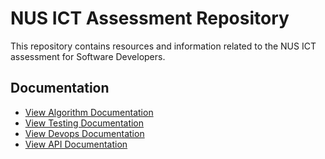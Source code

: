 # NUS ICT Assessment Repository

This repository contains resources and information related to the NUS ICT assessment for Software Developers.

## Documentation

- [View Algorithm Documentation](https://github.com/iabhishek3/NUS-ICT-assessment-Software-Developer/blob/main/algorithm.md)
- [View Testing Documentation](https://github.com/iabhishek3/NUS-ICT-assessment-Software-Developer/blob/main/Testing.md)
- [View Devops Documentation](https://github.com/iabhishek3/NUS-ICT-assessment-Software-Developer/blob/main/Devops)
- [View API Documentation](https://github.com/iabhishek3/NUS-ICT-assessment-Software-Developer/blob/main/API%20Cloud)


